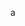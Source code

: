 a

<!---
DevJoseL/DevJoseL is a ✨ special ✨ repository because its `README.md` (this file) appears on your GitHub profile.
You can click the Preview link to take a look at your changes.
--->
